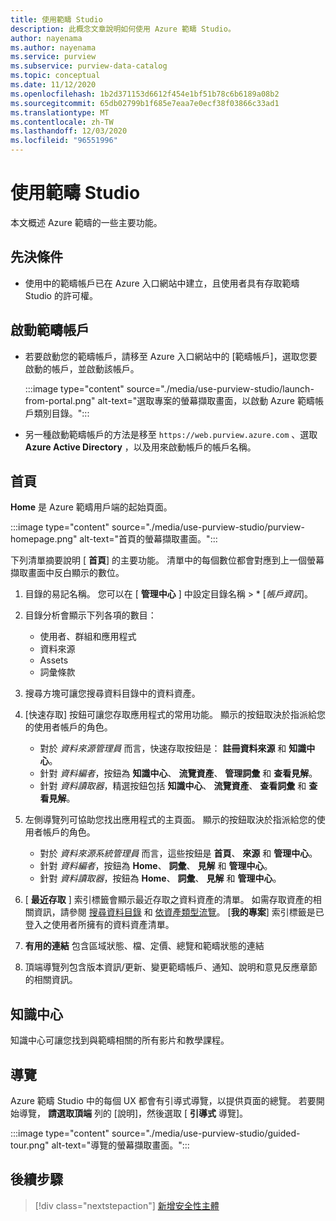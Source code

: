 ```yaml
---
title: 使用範疇 Studio
description: 此概念文章說明如何使用 Azure 範疇 Studio。
author: nayenama
ms.author: nayenama
ms.service: purview
ms.subservice: purview-data-catalog
ms.topic: conceptual
ms.date: 11/12/2020
ms.openlocfilehash: 1b2d371153d6612f454e1bf51b78c6b6189a08b2
ms.sourcegitcommit: 65db02799b1f685e7eaa7e0ecf38f03866c33ad1
ms.translationtype: MT
ms.contentlocale: zh-TW
ms.lasthandoff: 12/03/2020
ms.locfileid: "96551996"
---
```

# <a name="use-purview-studio"></a>使用範疇 Studio

本文概述 Azure 範疇的一些主要功能。

## <a name="prerequisites"></a>先決條件

* 使用中的範疇帳戶已在 Azure 入口網站中建立，且使用者具有存取範疇 Studio 的許可權。

## <a name="launch-purview-account"></a>啟動範疇帳戶

* 若要啟動您的範疇帳戶，請移至 Azure 入口網站中的 [範疇帳戶]，選取您要啟動的帳戶，並啟動該帳戶。

   :::image type="content" source="./media/use-purview-studio/launch-from-portal.png" alt-text="選取專案的螢幕擷取畫面，以啟動 Azure 範疇帳戶類別目錄。":::

* 另一種啟動範疇帳戶的方法是移至 `https://web.purview.azure.com` 、選取 **Azure Active Directory** ，以及用來啟動帳戶的帳戶名稱。

## <a name="home-page"></a>首頁

**Home** 是 Azure 範疇用戶端的起始頁面。

 :::image type="content" source="./media/use-purview-studio/purview-homepage.png" alt-text="首頁的螢幕擷取畫面。":::

下列清單摘要說明 [ **首頁**] 的主要功能。 清單中的每個數位都會對應到上一個螢幕擷取畫面中反白顯示的數位。

1. 目錄的易記名稱。 您可以在 [ **管理中心** ] 中設定目錄名稱 > * [*帳戶資訊*]。

2. 目錄分析會顯示下列各項的數目：
    - 使用者、群組和應用程式
    - 資料來源
    - Assets
    - 詞彙條款

3. 搜尋方塊可讓您搜尋資料目錄中的資料資產。

4. [快速存取] 按鈕可讓您存取應用程式的常用功能。 顯示的按鈕取決於指派給您的使用者帳戶的角色。

    - 對於 *資料來源管理員* 而言，快速存取按鈕是： **註冊資料來源** 和 **知識中心**。
    - 針對 *資料編者*，按鈕為 **知識中心**、 **流覽資產**、 **管理詞彙** 和 **查看見解**。
    - 針對 *資料讀取器*，精選按鈕包括 **知識中心**、 **流覽資產**、 **查看詞彙** 和 **查看見解**。

5. 左側導覽列可協助您找出應用程式的主頁面。 顯示的按鈕取決於指派給您的使用者帳戶的角色。

    - 對於 *資料來源系統管理員* 而言，這些按鈕是  **首頁**、 **來源** 和 **管理中心**。
    - 針對 *資料編者*，按鈕為 **Home**、 **詞彙**、 **見解** 和 **管理中心**。
    - 針對 *資料讀取器*，按鈕為 **Home**、 **詞彙**、 **見解** 和 **管理中心**。
  
6. [ **最近存取** ] 索引標籤會顯示最近存取之資料資產的清單。 如需存取資產的相關資訊，請參閱 [搜尋資料目錄](how-to-search-catalog.md) 和 [依資產類型流覽](how-to-browse-catalog.md#browse-experience)。  [**我的專案**] 索引標籤是已登入之使用者所擁有的資料資產清單。
7. **有用的連結** 包含區域狀態、檔、定價、總覽和範疇狀態的連結
8. 頂端導覽列包含版本資訊/更新、變更範疇帳戶、通知、說明和意見反應章節的相關資訊。

## <a name="knowledge-center"></a>知識中心

知識中心可讓您找到與範疇相關的所有影片和教學課程。

## <a name="guided-tours"></a>導覽

Azure 範疇 Studio 中的每個 UX 都會有引導式導覽，以提供頁面的總覽。 若要開始導覽， **請選取頂端** 列的 [說明]，然後選取 [ **引導式** 導覽]。

:::image type="content" source="./media/use-purview-studio/guided-tour.png" alt-text="導覽的螢幕擷取畫面。":::

## <a name="next-steps"></a>後續步驟

> [!div class="nextstepaction"]
> [新增安全性主體](tutorial-scan-data.md)